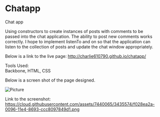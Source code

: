Chatapp
=======

Chat app

Using constructors to create instances of posts with comments to be passed into the chat application.  The ability to post new comments works correctly.  I hope to implement listenTo and on so that the application can listen to the collection of posts and update the chat window appropriately. 

Below is a link to the live page:
http://charlie610790.github.io/chatapp/

Tools Used:<BR>
Backbone, HTML, CSS<BR>

Below is a screen shot of the page designed.<BR>

![Picture](https://cloud.githubusercontent.com/assets/7440065/3435574/f028ea2a-0096-11e4-8693-ccc8097849d1.png)

Link to the screenshot:<BR>
https://cloud.githubusercontent.com/assets/7440065/3435574/f028ea2a-0096-11e4-8693-ccc8097849d1.png















